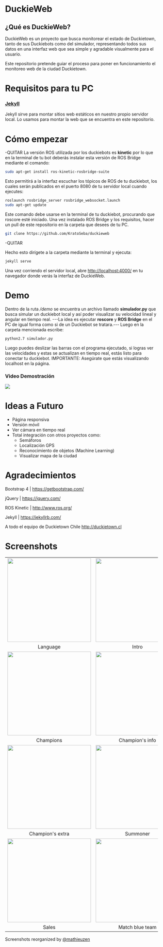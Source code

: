 # DuckieWeb

## ¿Qué es DuckieWeb?
DuckieWeb es un proyecto que busca monitorear el estado de Duckietown, tanto de sus Duckiebots como del simulador, representando todos sus datos en una interfaz web que sea simple y agradable visualmente para el usuario.

Este repositorio pretende guiar el proceso para poner en funcionamiento el monitoreo web de la ciudad Duckietown.

# Requisitos para tu PC

### [Jekyll](https://jekyllrb.com/docs/installation/)
Jekyll sirve para montar sitios web estáticos en nuestro propio servidor local. Lo usamos para montar la web que se encuentra en este repositorio.

# Cómo empezar

-QUITAR
La versión ROS utilizada por los duckiebots es **kinetic** por lo que en la terminal de tu bot deberás instalar esta versión de ROS Bridge mediante el comando:
```bash
sudo apt-get install ros-kinetic-rosbridge-suite
```
Esto permitirá a la interfaz escuchar los tópicos de ROS de tu duckiebot, los cuales serán publicados en el puerto 8080 de tu servidor local cuando ejecutes:
```bash
roslaunch rosbridge_server rosbridge_websocket.launch
sudo apt-get update
```
Este comando debe usarse en la terminal de tu duckiebot, procurando que roscore esté iniciado.
Una vez instalado ROS Bridge y los requisitos, hacer un pull de este repositorio en la carpeta que desees de tu PC.

```bash
git clone https://github.com/KratoSeba/duckieweb
```
-QUITAR

Hecho esto dirígete a la carpeta mediante la terminal y ejecuta:

```bash
jekyll serve
```

Una vez corriendo el servidor local, abre [http://localhost:4000/](http://localhost:4000/) en tu navegador donde verás la interfaz de DuckieWeb.

# Demo

Dentro de la ruta */demo* se encuentra un archivo llamado **simulador.py** que busca simular un duckiebot local y así poder visualizar su velocidad lineal y angular en tiempo real.
---La idea es ejecutar **roscore** y **ROS Bridge** en el PC de igual forma como si de un Duckiebot se tratara.---
Luego en la carpeta mencionada escribe:
```bash
python2.7 simulador.py
```
Luego puedes deslizar las barras con el programa ejecutado, si logras ver las velocidades y estas se actualizan en tiempo real, estás listo para conectar tu duckiebot.
IMPORTANTE: Asegúrate que estás visualizando localhost en la página.

### Video Demostración

<a href="http://www.youtube.com/watch?feature=player_embedded&v=Gf40fGSc_2g" target="_blank"><img src="http://i3.ytimg.com/vi/Gf40fGSc_2g/maxresdefault.jpg" align="center" target="_blank"></a>

# Ideas a Futuro

- Página responsiva
- Versión móvil
- Ver cámara en tiempo real
- Total integración con otros proyectos como:
	* Semáforos
	* Localización GPS
	* Reconocimiento de objetos (Machine Learning)
	* Visualizar mapa de la ciudad

# Agradecimientos

Bootstrap 4 | https://getbootstrap.com/

jQuery | https://jquery.com/

ROS Kinetic | http://www.ros.org/

Jekyll | https://jekyllrb.com/

A todo el equipo de Duckietown Chile
http://duckietown.cl









# Screenshots
|   |   |   |
|:---:|:---:|:---:|
|<img src="http://i.imgur.com/LXSlNVK.jpg" width="275">|<img src="http://i.imgur.com/hqbhwps.jpg" width="275">|<img src="http://i.imgur.com/Z7b1PqC.jpg" width="275">|
|Language|Intro|Help|
|<img src="http://i.imgur.com/k7Y9uhB.jpg" width="275">|<img src="http://i.imgur.com/817Vuys.jpg" width="275">|<img src="http://i.imgur.com/GfKEyTE.jpg" width="275">|
|Champions|Champion's info|Champion's info 2|
|<img src="http://i.imgur.com/ZHOzTZA.jpg" width="275">|<img src="http://i.imgur.com/eYRFMlY.jpg" width="275">|<img src="http://i.imgur.com/jPTRiqJ.jpg" width="275">|
|Champion's extra|Summoner|Skin|
|<img src="http://i.imgur.com/zqq3mBO.jpg" width="275">|<img src="http://i.imgur.com/uHuBn2h.jpg" width="275">|<img src="http://i.imgur.com/ymBSpIG.jpg" width="275">|
|Sales|Match blue team|Match red team|

Screenshots reorganized by [@mathieuzen](https://github.com/mathieuzen/)  

